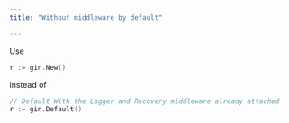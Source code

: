 ```yaml
---
title: "Without middleware by default"

---
```


Use

```go
r := gin.New()
```

instead of

```go
// Default With the Logger and Recovery middleware already attached
r := gin.Default()
```
